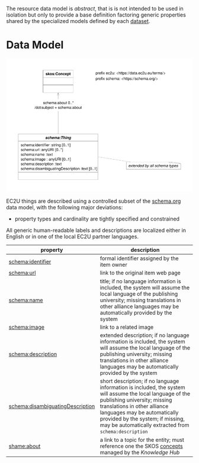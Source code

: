 The resource data model is *abstract*, that is is not intended to be used in isolation but only to provide a base definition factoring generic properties shared by the specialized models defined by each [dataset](./index.md).

# Data Model

![thing data model](index/things.svg)

EC2U things are described using a controlled subset of the  [schema.org](https://schema.org) data model, with the following major deviations:

* property types and cardinality are tightly specified and constrained

All generic human-readable labels and descriptions are localized either in English or in one of the local EC2U partner
languages.

| property                                                     | description                                                  |
| ------------------------------------------------------------ | ------------------------------------------------------------ |
| [schema:identifier](https://schema.org/identifier)           | formal identifier assigned by the item owner                 |
| [schema:url](https://schema.org/url)                         | link to the original item web page                           |
| [schema:name](https://schema.org/name)                       | title; if no language information is included, the system will assume the local language of the publishing university; missing translations in other alliance languages may be automatically provided by the system |
| [schema:image](https://schema.org/image)                     | link to a related image                                      |
| [schema:description](https://schema.org/description)         | extended  description; if no language information is included, the system will assume the local language of the publishing university; missing translations in other alliance languages may be automatically provided by the system |
| [schema:disambiguatingDescription](https://schema.org/disambiguatingDescription) | short description; if no language information is included, the system will assume the local language of the publishing university; missing translations in other alliance languages may be automatically provided by the system; if missing, may be automatically extracted from `schema:description` |
| [shame:about](https://schema.org/about)                      | a link to a topic for the entity; must reference one the SKOS [concepts](https://data.ec2u.eu/concepts/) managed by the *Knowledge Hub* |
